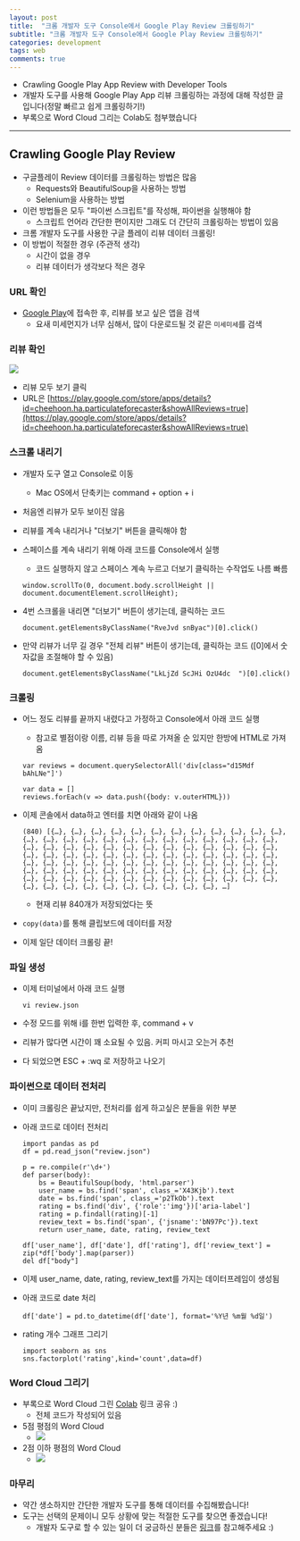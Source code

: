 ```yaml
---
layout: post
title:  "크롬 개발자 도구 Console에서 Google Play Review 크롤링하기"
subtitle: "크롬 개발자 도구 Console에서 Google Play Review 크롤링하기"
categories: development
tags: web 
comments: true
---
```

	
- Crawling Google Play App Review with Developer Tools
- 개발자 도구를 사용해 Google Play App 리뷰 크롤링하는 과정에 대해 작성한 글입니다(정말 빠르고 쉽게 크롤링하기!)
- 부록으로 Word Cloud 그리는 Colab도 첨부했습니다

---

## Crawling Google Play Review
- 구글플레이 Review 데이터를 크롤링하는 방법은 많음
	- Requests와 BeautifulSoup을 사용하는 방법
	- Selenium을 사용하는 방법
- 이런 방법들은 모두 "파이썬 스크립트"를 작성해, 파이썬을 실행해야 함
	- 스크립트 언어라 간단한 편이지만 그래도 더 간단히 크롤링하는 방법이 있음
- 크롬 개발자 도구를 사용한 구글 플레이 리뷰 데이터 크롤링!
- 이 방법이 적절한 경우 (주관적 생각)
	- 시간이 없을 경우
	- 리뷰 데이터가 생각보다 적은 경우

	
### URL 확인
- [Google Play](https://play.google.com/store)에 접속한 후, 리뷰를 보고 싶은 앱을 검색
	- 요새 미세먼지가 너무 심해서, 많이 다운로드될 것 같은 `미세미세`를 검색

### 리뷰 확인
<img src="https://www.dropbox.com/s/7bdb69ufwwpq2ia/Screenshot%202019-03-11%2023.56.52.png?raw=1">

- 리뷰 모두 보기 클릭
- URL은 [https://play.google.com/store/apps/details?id=cheehoon.ha.particulateforecaster&showAllReviews=true](https://play.google.com/store/apps/details?id=cheehoon.ha.particulateforecaster&showAllReviews=true)

### 스크롤 내리기
- 개발자 도구 열고 Console로 이동
	- Mac OS에서 단축키는 command + option + i 
- 처음엔 리뷰가 모두 보이진 않음
- 리뷰를 계속 내리거나 "더보기" 버튼을 클릭해야 함
- 스페이스를 계속 내리기 위해 아래 코드를 Console에서 실행
	- 코드 실행하지 않고 스페이스 계속 누르고 더보기 클릭하는 수작업도 나름 빠름 

	```
	window.scrollTo(0, document.body.scrollHeight || document.documentElement.scrollHeight);
	``` 	

- 4번 스크롤을 내리면 "더보기" 버튼이 생기는데, 클릭하는 코드

	```
	document.getElementsByClassName("RveJvd snByac")[0].click()
	```


- 만약 리뷰가 너무 길 경우 "전체 리뷰" 버튼이 생기는데, 클릭하는 코드 ([0]에서 숫자값을 조절해야 할 수 있음)

	```
	document.getElementsByClassName("LkLjZd ScJHi OzU4dc  ")[0].click()
	```

### 크롤링
- 어느 정도 리뷰를 끝까지 내렸다고 가정하고 Console에서 아래 코드 실행
	- 참고로 별점이랑 이름, 리뷰 등을 따로 가져올 순 있지만 한방에 HTML로 가져옴 

	```
	var reviews = document.querySelectorAll('div[class="d15Mdf bAhLNe"]')
	
	var data = []
	reviews.forEach(v => data.push({body: v.outerHTML}))
	```

- 이제 콘솔에서 data하고 엔터를 치면 아래와 같이 나옴

	```
	(840) [{…}, {…}, {…}, {…}, {…}, {…}, {…}, {…}, {…}, {…}, {…}, {…}, {…}, {…}, {…}, {…}, {…}, {…}, {…}, {…}, {…}, {…}, {…}, {…}, {…}, {…}, {…}, {…}, {…}, {…}, {…}, {…}, {…}, {…}, {…}, {…}, {…}, {…}, {…}, {…}, {…}, {…}, {…}, {…}, {…}, {…}, {…}, {…}, {…}, {…}, {…}, {…}, {…}, {…}, {…}, {…}, {…}, {…}, {…}, {…}, {…}, {…}, {…}, {…}, {…}, {…}, {…}, {…}, {…}, {…}, {…}, {…}, {…}, {…}, {…}, {…}, {…}, {…}, {…}, {…}, {…}, {…}, {…}, {…}, {…}, {…}, {…}, {…}, {…}, {…}, {…}, {…}, {…}, {…}, {…}, {…}, {…}, {…}, {…}, {…}, …]
	```

	- 현재 리뷰 840개가 저장되었다는 뜻
- `copy(data)`를 통해 클립보드에 데이터를 저장
- 이제 일단 데이터 크롤링 끝!

### 파일 생성
- 이제 터미널에서 아래 코드 실행

	```
	vi review.json
	``` 
	
- 수정 모드를 위해 i를 한번 입력한 후, command + v
- 리뷰가 많다면 시간이 꽤 소요될 수 있음. 커피 마시고 오는거 추천
- 다 되었으면 ESC + :wq 로 저장하고 나오기	


### 파이썬으로 데이터 전처리
- 이미 크롤링은 끝났지만, 전처리를 쉽게 하고싶은 분들을 위한 부분
- 아래 코드로 데이터 전처리

	```
	import pandas as pd
	df = pd.read_json("review.json")
	
	p = re.compile(r'\d+')
	def parser(body):
	    bs = BeautifulSoup(body, 'html.parser')
	    user_name = bs.find('span', class_='X43Kjb').text
	    date = bs.find('span', class_='p2TkOb').text
	    rating = bs.find('div', {'role':'img'})['aria-label']
	    rating = p.findall(rating)[-1]
	    review_text = bs.find('span', {'jsname':'bN97Pc'}).text
	    return user_name, date, rating, review_text
	    
	df['user_name'], df['date'], df['rating'], df['review_text'] = zip(*df['body'].map(parser))
	del df["body"]
	```

- 이제 user_name, date, rating, review\_text를 가지는 데이터프레임이 생성됨
- 아래 코드로 date 처리

	```
	df['date'] = pd.to_datetime(df['date'], format='%Y년 %m월 %d일')
	```
	
- rating 개수 그래프 그리기

	```
	import seaborn as sns 
	sns.factorplot('rating',kind='count',data=df)
	```	
	
### Word Cloud 그리기
- 부록으로 Word Cloud 그린 [Colab](https://colab.research.google.com/drive/1Lr-tdDJFz_Aln-SXcoy4fEn-c8ofR7L4) 링크 공유 :)
	- 전체 코드가 작성되어 있음 
- 5점 평점의 Word Cloud
	- <img src="https://www.dropbox.com/s/dsdt45dtz8uqdvo/Screenshot%202019-03-12%2001.11.19.png?raw=1">
- 2점 이하 평점의 Word Cloud
	- <img src="https://www.dropbox.com/s/24s12qytd4p59m6/Screenshot%202019-03-12%2001.11.47.png?raw=1">
	

### 마무리
- 약간 생소하지만 간단한 개발자 도구를 통해 데이터를 수집해봤습니다!
- 도구는 선택의 문제이니 모두 상황에 맞는 적절한 도구를 찾으면 좋겠습니다!
	- 개발자 도구로 할 수 있는 일이 더 궁금하신 분들은 [링크](https://flaviocopes.com/chrome-devtools-tips/)를 참고해주세요 :)  	
